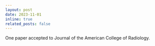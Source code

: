 ```yaml
---
layout: post
date: 2023-11-01
inline: true
related_posts: false
---
```


One paper accepted to Journal of the American College of Radiology.
